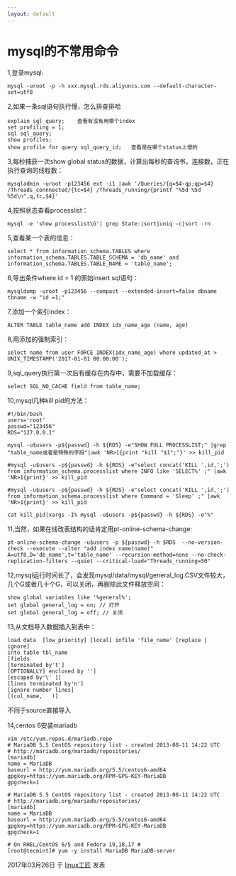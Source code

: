 ```yaml
---
layout: default
---
```


# mysql的不常用命令

1,登录mysql:

```
mysql -uroot -p -h xxx.mysql.rds.aliyuncs.com --default-character-set=utf8
```

2,如果一条sql语句执行慢，怎么排查排哈

```
explain sql_query;    查看有没有用哪个index
set profiling = 1;
sql sql_query;
show profiles;
show profile for query sql_query_id;   查看是在哪个status上慢的
```

3,每秒捕获一次show global status的数据，计算出每秒的查询书，连接数，正在执行查询的线程数：

```
mysqladmin -uroot -p123456 ext -i1 |awk '/Queries/{q=$4-qp;qp=$4} /Threads_connnected/{tc=$4} /Threads_running/{printf "%5d %5d %5d\n",q,tc,$4}'
```

4,按照状态查看processlist：

```
mysql -e 'show processlist\G'| grep State:|sort|uniq -c|sort -rn
```

5,查看某一个表的信息：

```
select * from information_schema.TABLES where information_schema.TABLES.TABLE_SCHEMA = 'db_name' and information_schema.TABLES.TABLE_NAME = 'table_name';
```

6,导出条件where id = 1 的原始insert sql语句：

```
mysqldump -uroot -p123456 --compact --extended-insert=false dbname tbname -w "id =1;"
```

7,添加一个索引index：

```
ALTER TABLE table_name add INDEX idx_name_age (name, age)
```

8,用添加的强制索引：

```
select name from user FORCE INDEX(idx_name_age) where updated_at > UNIX_TIMESTAMP('2017-01-01 00:00:00');
```

9,sql_query执行第一次后有缓存在内存中，需要不加载缓存：

```
select SQL_NO_CACHE field from table_name;
```

10,mysql几种kill pid的方法：

```
#!/bin/bash
users='root'
passwd="123456"
RDS="127.0.0.1"
 
mysql -u$users -p${passwd} -h ${RDS} -e"SHOW FULL PROCESSLIST;" |grep "table_name或者是特殊的字段"|awk 'NR>1{print "kill "$1";"}' >> kill_pid
 
#mysql -u$users -p${passwd} -h ${RDS} -e"select concat('KILL ',id,';') from information_schema.processlist where INFO like 'SELECT%' ;" |awk 'NR>1{print}' >> kill_pid 
 
#mysql -u$users -p${passwd} -h ${RDS} -e"select concat('KILL ',id,';') from information_schema.processlist where Command = 'Sleep' ;" |awk 'NR>1{print}' >> kill_pid 
 
cat kill_pid|xargs -I% mysql -u$users -p${passwd} -h ${RDS} -e"%"
```

11,当然，如果在线改表结构的话肯定用pt-online-schema-change:

```
pt-online-schema-change -u$users -p ${passwd} -h $RDS  --no-version-check --execute --alter "add index name(name)" A=utf8,D='db_name',t='table_name' --recursion-method=none --no-check-replication-filters --quiet --critical-load="Threads_running=50"
```

12,mysql运行时间长了，会发现mysql/data/mysql/general_log.CSV文件较大，几个G或者几十个G，可以关闭，再删除此文件释放空间：

```
show global variables like '%general%';
set global general_log = on; // 打开
set global general_log = off; // 关闭
```

13,从文档导入数据插入到表中：

```
load data  [low_priority] [local] infile 'file_name' [replace | ignore]
into table tbl_name
[fields
[terminated by't']
[OPTIONALLY] enclosed by '']
[escaped by'\' ]]
[lines terminated by'n']
[ignore number lines]
[(col_name,   )]
```

不同于source直接导入

14,centos 6安装mariadb

```
vim /etc/yum.repos.d/mariadb.repo
# MariaDB 5.5 CentOS repository list - created 2013-08-11 14:22 UTC
# http://mariadb.org/mariadb/repositories/
[mariadb]
name = MariaDB
baseurl = http://yum.mariadb.org/5.5/centos6-amd64
gpgkey=https://yum.mariadb.org/RPM-GPG-KEY-MariaDB
gpgcheck=1
 
# MariaDB 5.5 CentOS repository list - created 2013-08-11 14:22 UTC
# http://mariadb.org/mariadb/repositories/
[mariadb]
name = MariaDB
baseurl = http://yum.mariadb.org/5.5/centos6-amd64
gpgkey=https://yum.mariadb.org/RPM-GPG-KEY-MariaDB
gpgcheck=1
 
# On RHEL/CentOS 6/5 and Fedora 19,18,17 #
[root@tecmint]# yum -y install MariaDB MariaDB-server
```







2017年03月26日 于 [linux工匠](http://www.bbotte.com/) 发表